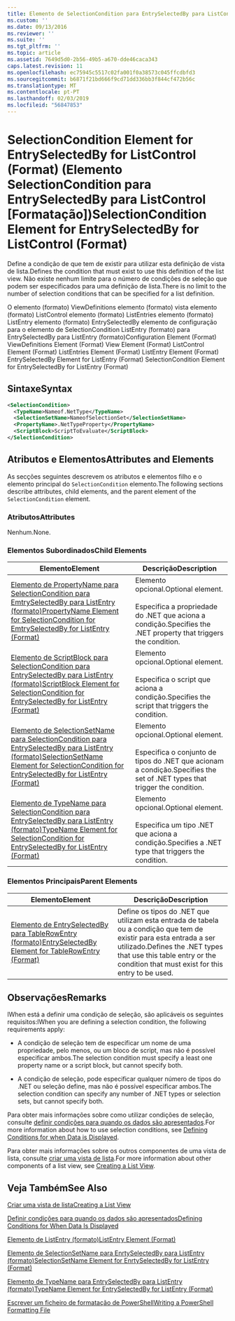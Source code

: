 ```yaml
---
title: Elemento de SelectionCondition para EntrySelectedBy para ListControl (formato) | Documentos da Microsoft
ms.custom: ''
ms.date: 09/13/2016
ms.reviewer: ''
ms.suite: ''
ms.tgt_pltfrm: ''
ms.topic: article
ms.assetid: 7649d5d0-2b56-49b5-a670-dde46caca343
caps.latest.revision: 11
ms.openlocfilehash: ec75945c5517c02fa001f0a38573c045ffcdbfd3
ms.sourcegitcommit: b6871f21bd666f9cd71dd336bb3f844cf472b56c
ms.translationtype: MT
ms.contentlocale: pt-PT
ms.lasthandoff: 02/03/2019
ms.locfileid: "56847853"
---
```

# <a name="selectioncondition-element-for-entryselectedby-for-listcontrol-format"></a><span data-ttu-id="6a178-102">SelectionCondition Element for EntrySelectedBy for ListControl (Format) (Elemento SelectionCondition para EntrySelectedBy para ListControl [Formatação])</span><span class="sxs-lookup"><span data-stu-id="6a178-102">SelectionCondition Element for EntrySelectedBy for ListControl (Format)</span></span>

<span data-ttu-id="6a178-103">Define a condição de que tem de existir para utilizar esta definição de vista de lista.</span><span class="sxs-lookup"><span data-stu-id="6a178-103">Defines the condition that must exist to use this definition of the list view.</span></span> <span data-ttu-id="6a178-104">Não existe nenhum limite para o número de condições de seleção que podem ser especificados para uma definição de lista.</span><span class="sxs-lookup"><span data-stu-id="6a178-104">There is no limit to the number of selection conditions that can be specified for a list definition.</span></span>

<span data-ttu-id="6a178-105">O elemento (formato) ViewDefinitions elemento (formato) vista elemento (formato) ListControl elemento (formato) ListEntries elemento (formato) ListEntry elemento (formato) EntrySelectedBy elemento de configuração para o elemento de SelectionCondition ListEntry (formato) para EntrySelectedBy para ListEntry (formato)</span><span class="sxs-lookup"><span data-stu-id="6a178-105">Configuration Element (Format) ViewDefinitions Element (Format) View Element (Format) ListControl Element (Format) ListEntries Element (Format) ListEntry Element (Format) EntrySelectedBy Element for ListEntry (Format) SelectionCondition Element for EntrySelectedBy for ListEntry (Format)</span></span>

## <a name="syntax"></a><span data-ttu-id="6a178-106">Sintaxe</span><span class="sxs-lookup"><span data-stu-id="6a178-106">Syntax</span></span>

```xml
<SelectionCondition>
  <TypeName>Nameof.NetType</TypeName>
  <SelectionSetName>NameofSelectionSet</SelectionSetName>
  <PropertyName>.NetTypeProperty</PropertyName>
  <ScriptBlock>ScriptToEvaluate</ScriptBlock>
</SelectionCondition>
```

## <a name="attributes-and-elements"></a><span data-ttu-id="6a178-107">Atributos e Elementos</span><span class="sxs-lookup"><span data-stu-id="6a178-107">Attributes and Elements</span></span>

<span data-ttu-id="6a178-108">As secções seguintes descrevem os atributos e elementos filho e o elemento principal do `SelectionCondition` elemento.</span><span class="sxs-lookup"><span data-stu-id="6a178-108">The following sections describe attributes, child elements, and the parent element of the `SelectionCondition` element.</span></span>

### <a name="attributes"></a><span data-ttu-id="6a178-109">Atributos</span><span class="sxs-lookup"><span data-stu-id="6a178-109">Attributes</span></span>

<span data-ttu-id="6a178-110">Nenhum.</span><span class="sxs-lookup"><span data-stu-id="6a178-110">None.</span></span>

### <a name="child-elements"></a><span data-ttu-id="6a178-111">Elementos Subordinados</span><span class="sxs-lookup"><span data-stu-id="6a178-111">Child Elements</span></span>

|<span data-ttu-id="6a178-112">Elemento</span><span class="sxs-lookup"><span data-stu-id="6a178-112">Element</span></span>|<span data-ttu-id="6a178-113">Descrição</span><span class="sxs-lookup"><span data-stu-id="6a178-113">Description</span></span>|
|-------------|-----------------|
|[<span data-ttu-id="6a178-114">Elemento de PropertyName para SelectionCondition para EmtrySelectedBy para ListEntry (formato)</span><span class="sxs-lookup"><span data-stu-id="6a178-114">PropertyName Element for SelectionCondition for EmtrySelectedBy for ListEntry (Format)</span></span>](./propertyname-element-for-selectioncondition-for-entryselectedby-for-listcontrol-format.md)|<span data-ttu-id="6a178-115">Elemento opcional.</span><span class="sxs-lookup"><span data-stu-id="6a178-115">Optional element.</span></span><br /><br /> <span data-ttu-id="6a178-116">Especifica a propriedade do .NET que aciona a condição.</span><span class="sxs-lookup"><span data-stu-id="6a178-116">Specifies the .NET property that triggers the condition.</span></span>|
|[<span data-ttu-id="6a178-117">Elemento de ScriptBlock para SelectionCondition para EntrySelectedBy para ListEntry (formato)</span><span class="sxs-lookup"><span data-stu-id="6a178-117">ScriptBlock Element for SelectionCondition for EntrySelectedBy for ListEntry (Format)</span></span>](./scriptblock-element-for-selectioncondition-for-entryselectedby-for-listcontrol-format.md)|<span data-ttu-id="6a178-118">Elemento opcional.</span><span class="sxs-lookup"><span data-stu-id="6a178-118">Optional element.</span></span><br /><br /> <span data-ttu-id="6a178-119">Especifica o script que aciona a condição.</span><span class="sxs-lookup"><span data-stu-id="6a178-119">Specifies the script that triggers the condition.</span></span>|
|[<span data-ttu-id="6a178-120">Elemento de SelectionSetName para SelectionCondition para EntrySelectedBy para ListEntry (formato)</span><span class="sxs-lookup"><span data-stu-id="6a178-120">SelectionSetName Element for SelectionCondition for EntrySelectedBy for ListEntry (Format)</span></span>](./selectionsetname-element-for-selectioncondition-for-entryselectedby-for-listentry-format.md)|<span data-ttu-id="6a178-121">Elemento opcional.</span><span class="sxs-lookup"><span data-stu-id="6a178-121">Optional element.</span></span><br /><br /> <span data-ttu-id="6a178-122">Especifica o conjunto de tipos do .NET que acionam a condição.</span><span class="sxs-lookup"><span data-stu-id="6a178-122">Specifies the set of .NET types that trigger the condition.</span></span>|
|[<span data-ttu-id="6a178-123">Elemento de TypeName para SelectionCondition para EntrySelectedBy para ListEntry (formato)</span><span class="sxs-lookup"><span data-stu-id="6a178-123">TypeName Element for SelectionCondition for EntrySelectedBy for ListEntry (Format)</span></span>](./typename-element-for-selectioncondition-for-entryselectedby-for-listcontrol-format.md)|<span data-ttu-id="6a178-124">Elemento opcional.</span><span class="sxs-lookup"><span data-stu-id="6a178-124">Optional element.</span></span><br /><br /> <span data-ttu-id="6a178-125">Especifica um tipo .NET que aciona a condição.</span><span class="sxs-lookup"><span data-stu-id="6a178-125">Specifies a .NET type that triggers the condition.</span></span>|

### <a name="parent-elements"></a><span data-ttu-id="6a178-126">Elementos Principais</span><span class="sxs-lookup"><span data-stu-id="6a178-126">Parent Elements</span></span>

|<span data-ttu-id="6a178-127">Elemento</span><span class="sxs-lookup"><span data-stu-id="6a178-127">Element</span></span>|<span data-ttu-id="6a178-128">Descrição</span><span class="sxs-lookup"><span data-stu-id="6a178-128">Description</span></span>|
|-------------|-----------------|
|[<span data-ttu-id="6a178-129">Elemento de EntrySelectedBy para TableRowEntry (formato)</span><span class="sxs-lookup"><span data-stu-id="6a178-129">EntrySelectedBy Element for TableRowEntry (Format)</span></span>](./entryselectedby-element-for-tablerowentry-for-tablecontrol-format.md)|<span data-ttu-id="6a178-130">Define os tipos do .NET que utilizam esta entrada de tabela ou a condição que tem de existir para esta entrada a ser utilizado.</span><span class="sxs-lookup"><span data-stu-id="6a178-130">Defines the .NET types that use this table entry or the condition that must exist for this entry to be used.</span></span>|

## <a name="remarks"></a><span data-ttu-id="6a178-131">Observações</span><span class="sxs-lookup"><span data-stu-id="6a178-131">Remarks</span></span>

<span data-ttu-id="6a178-132">lWhen está a definir uma condição de seleção, são aplicáveis os seguintes requisitos:</span><span class="sxs-lookup"><span data-stu-id="6a178-132">lWhen you are defining a selection condition, the following requirements apply:</span></span>

- <span data-ttu-id="6a178-133">A condição de seleção tem de especificar um nome de uma propriedade, pelo menos, ou um bloco de script, mas não é possível especificar ambos.</span><span class="sxs-lookup"><span data-stu-id="6a178-133">The selection condition must specify a least one property name or a script block, but cannot specify both.</span></span>

- <span data-ttu-id="6a178-134">A condição de seleção, pode especificar qualquer número de tipos do .NET ou seleção define, mas não é possível especificar ambos.</span><span class="sxs-lookup"><span data-stu-id="6a178-134">The selection condition can specify any number of .NET types or selection sets, but cannot specify both.</span></span>

<span data-ttu-id="6a178-135">Para obter mais informações sobre como utilizar condições de seleção, consulte [definir condições para quando os dados são apresentados](./defining-conditions-for-displaying-data.md).</span><span class="sxs-lookup"><span data-stu-id="6a178-135">For more information about how to use selection conditions, see [Defining Conditions for when Data is Displayed](./defining-conditions-for-displaying-data.md).</span></span>

<span data-ttu-id="6a178-136">Para obter mais informações sobre os outros componentes de uma vista de lista, consulte [criar uma vista de lista](./creating-a-list-view.md).</span><span class="sxs-lookup"><span data-stu-id="6a178-136">For more information about other components of a list view, see [Creating a List View](./creating-a-list-view.md).</span></span>

## <a name="see-also"></a><span data-ttu-id="6a178-137">Veja Também</span><span class="sxs-lookup"><span data-stu-id="6a178-137">See Also</span></span>

[<span data-ttu-id="6a178-138">Criar uma vista de lista</span><span class="sxs-lookup"><span data-stu-id="6a178-138">Creating a List View</span></span>](./creating-a-list-view.md)

[<span data-ttu-id="6a178-139">Definir condições para quando os dados são apresentados</span><span class="sxs-lookup"><span data-stu-id="6a178-139">Defining Conditions for When Data Is Displayed</span></span>](./defining-conditions-for-displaying-data.md)

[<span data-ttu-id="6a178-140">Elemento de ListEntry (formato)</span><span class="sxs-lookup"><span data-stu-id="6a178-140">ListEntry Element (Format)</span></span>](./listentry-element-for-listcontrol-format.md)

[<span data-ttu-id="6a178-141">Elemento de SelectionSetName para EnrtySelectedBy para ListEntry (formato)</span><span class="sxs-lookup"><span data-stu-id="6a178-141">SelectionSetName Element for EnrtySelectedBy for ListEntry (Format)</span></span>](./selectionsetname-element-for-entryselectedby-for-listcontrol-format.md)

[<span data-ttu-id="6a178-142">Elemento de TypeName para EntrySelectedBy para ListEntry (formato)</span><span class="sxs-lookup"><span data-stu-id="6a178-142">TypeName Element for EntrySelectedBy for ListEntry (Format)</span></span>](http://msdn.microsoft.com/en-us/fcd4daa6-f3fd-43f7-a468-03c582d34533)

[<span data-ttu-id="6a178-143">Escrever um ficheiro de formatação de PowerShell</span><span class="sxs-lookup"><span data-stu-id="6a178-143">Writing a PowerShell Formatting File</span></span>](./writing-a-powershell-formatting-file.md)
